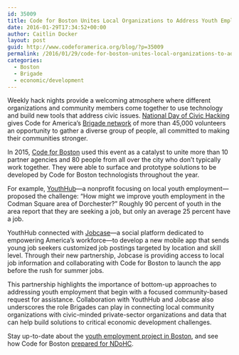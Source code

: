 ```yaml
---
id: 35009
title: Code for Boston Unites Local Organizations to Address Youth Employment Challenges
date: 2016-01-29T17:34:52+00:00
author: Caitlin Docker
layout: post
guid: http://www.codeforamerica.org/blog/?p=35009
permalink: /2016/01/29/code-for-boston-unites-local-organizations-to-address-youth-employment-challenges/
categories:
  - Boston
  - Brigade
  - economic/development
---
```

Weekly hack nights provide a welcoming atmosphere where different organizations and community members come together to use technology and build new tools that address civic issues. <a href="http://hackforchange.org/" target="_blank">National Day of Civic Hacking</a> gives Code for America’s <a href="http://www.codeforamerica.org/brigade/" target="_blank">Brigade network</a> of more than 45,000 volunteers an opportunity to gather a diverse group of people, all committed to making their communities stronger.

In 2015, <a href="http://www.codeforboston.org" target="_blank">Code for Boston</a> used this event as a catalyst to unite more than 10 partner agencies and 80 people from all over the city who don’t typically work together. They were able to surface and prototype solutions to be developed by Code for Boston technologists throughout the year.

For example, <a href="http://www.youthhubboston.org/" target="_blank">YouthHub</a>—a nonprofit focusing on local youth employment—proposed the challenge: “How might we improve youth employment in the Codman Square area of Dorchester?” Roughly 90 percent of youth in the area report that they are seeking a job, but only an average 25 percent have a job.

YouthHub connected with <a href="https://www.jobcase.com/" target="_blank">Jobcase</a>—a social platform dedicated to empowering America’s workforce—to develop a new mobile app that sends young job seekers customized job postings targeted by location and skill level. Through their new partnership, Jobcase is providing access to local job information and collaborating with Code for Boston to launch the app before the rush for summer jobs.

This partnership highlights the importance of bottom-up approaches to addressing youth employment that begin with a focused community-based request for assistance. Collaboration with YouthHub and Jobcase also underscores the role Brigades can play in connecting local community organizations with civic-minded private-sector organizations and data that can help build solutions to critical economic development challenges.

Stay up-to-date about the <a href="http://www.prnewswire.com/news-releases/jobcase-and-youthhub-boston-announce-novel-civic-tech-partnership-to-improve-youth-access-to-local-job-opportunities-300172069.html?tc=eml_cleartime" target="_blank">youth employment project in Boston</a>, and see how Code for Boston <a href="https://www.youtube.com/watch?v=FmdkU9hgJtc" target="_blank">prepared for NDoHC</a>.